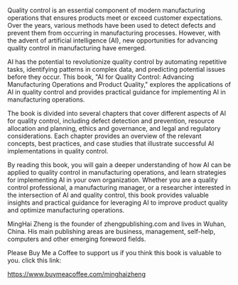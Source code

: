 

Quality control is an essential component of modern manufacturing operations that ensures products meet or exceed customer expectations. Over the years, various methods have been used to detect defects and prevent them from occurring in manufacturing processes. However, with the advent of artificial intelligence (AI), new opportunities for advancing quality control in manufacturing have emerged.

AI has the potential to revolutionize quality control by automating repetitive tasks, identifying patterns in complex data, and predicting potential issues before they occur. This book, "AI for Quality Control: Advancing Manufacturing Operations and Product Quality," explores the applications of AI in quality control and provides practical guidance for implementing AI in manufacturing operations.

The book is divided into several chapters that cover different aspects of AI for quality control, including defect detection and prevention, resource allocation and planning, ethics and governance, and legal and regulatory considerations. Each chapter provides an overview of the relevant concepts, best practices, and case studies that illustrate successful AI implementations in quality control.

By reading this book, you will gain a deeper understanding of how AI can be applied to quality control in manufacturing operations, and learn strategies for implementing AI in your own organization. Whether you are a quality control professional, a manufacturing manager, or a researcher interested in the intersection of AI and quality control, this book provides valuable insights and practical guidance for leveraging AI to improve product quality and optimize manufacturing operations.

MingHai Zheng is the founder of zhengpublishing.com and lives in Wuhan, China. His main publishing areas are business, management, self-help, computers and other emerging foreword fields.

Please Buy Me a Coffee to support us if you think this book is valuable to you. click this link:

https://www.buymeacoffee.com/minghaizheng
